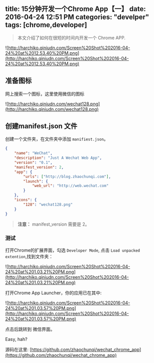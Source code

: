 title: 15分钟开发一个Chrome App【一】
date: 2016-04-24 12:51 PM
categories: "develper"
tags: [chrome,developer]
---

> 本文介绍了如何在很短的时间内开发一个 Chrome APP.

<!--more-->

![http://harchiko.qiniudn.com/Screen%20Shot%202016-04-24%20at%2012.53.40%20PM.png](http://harchiko.qiniudn.com/Screen%20Shot%202016-04-24%20at%2012.53.40%20PM.png)

## 准备图标

网上搜索一个图标，这里使用微信的图标

![http://harchiko.qiniudn.com/wechat128.png](http://harchiko.qiniudn.com/wechat128.png)

## 创建manifest.json 文件

创建一个文件夹，在文件夹中添加 `manifiest.json`。

```json
{
	"name": "WeChat",
	"description": "Just A Wechat Web App",
	"version": "0.1",
	"manifest_version": 2,
	"app": {
		"urls": ["http://blog.zhaochunqi.com"],
		"launch": {
			"web_url": "http://web.wechat.com"
		}
	},
	"icons": {
		"128": "wechat128.png"
	}
}
```

> **注意：** manifest_version 需要是 2。

### 测试

打开Chrome的扩展界面，勾选 `Developer Mode`, 点击 `Load unpacked extention`,找到文件夹：

![http://harchiko.qiniudn.com/Screen%20Shot%202016-04-24%20at%201.03.21%20PM.png](http://harchiko.qiniudn.com/Screen%20Shot%202016-04-24%20at%201.03.21%20PM.png)

打开Chrome App Launcher，你的应用已在其中:

![http://harchiko.qiniudn.com/Screen%20Shot%202016-04-24%20at%201.03.57%20PM.png](http://harchiko.qiniudn.com/Screen%20Shot%202016-04-24%20at%201.03.57%20PM.png)

点击后跳转到 微信界面。

Easy, hah?

源码在这里: [https://github.com/zhaochunqi/wechat_chrome_app](https://github.com/zhaochunqi/wechat_chrome_app)
